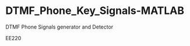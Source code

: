 DTMF_Phone_Key_Signals-MATLAB
=============================

DTMF Phone Signals generator and Detector


EE220
